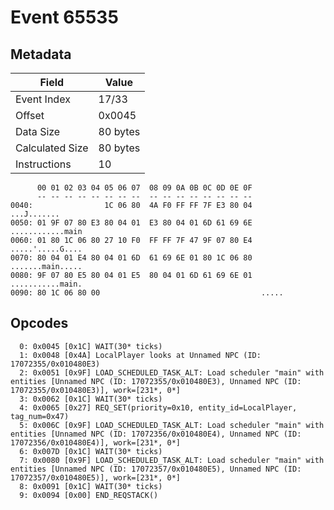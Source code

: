 # Event 65535

## Metadata

| Field           | Value    |
|-----------------|----------|
| Event Index     | 17/33    |
| Offset          | 0x0045   |
| Data Size       | 80 bytes |
| Calculated Size | 80 bytes |
| Instructions    | 10       |

```
      00 01 02 03 04 05 06 07  08 09 0A 0B 0C 0D 0E 0F
      -- -- -- -- -- -- -- --  -- -- -- -- -- -- -- --
0040:                1C 06 80  4A F0 FF FF 7F E3 80 04       ...J.......
0050: 01 9F 07 80 E3 80 04 01  E3 80 04 01 6D 61 69 6E  ............main
0060: 01 80 1C 06 80 27 10 F0  FF FF 7F 47 9F 07 80 E4  .....'.....G....
0070: 80 04 01 E4 80 04 01 6D  61 69 6E 01 80 1C 06 80  .......main.....
0080: 9F 07 80 E5 80 04 01 E5  80 04 01 6D 61 69 6E 01  ...........main.
0090: 80 1C 06 80 00                                    .....           
```

## Opcodes

```
  0: 0x0045 [0x1C] WAIT(30* ticks)
  1: 0x0048 [0x4A] LocalPlayer looks at Unnamed NPC (ID: 17072355/0x010480E3)
  2: 0x0051 [0x9F] LOAD_SCHEDULED_TASK_ALT: Load scheduler "main" with entities [Unnamed NPC (ID: 17072355/0x010480E3), Unnamed NPC (ID: 17072355/0x010480E3)], work=[231*, 0*]
  3: 0x0062 [0x1C] WAIT(30* ticks)
  4: 0x0065 [0x27] REQ_SET(priority=0x10, entity_id=LocalPlayer, tag_num=0x47)
  5: 0x006C [0x9F] LOAD_SCHEDULED_TASK_ALT: Load scheduler "main" with entities [Unnamed NPC (ID: 17072356/0x010480E4), Unnamed NPC (ID: 17072356/0x010480E4)], work=[231*, 0*]
  6: 0x007D [0x1C] WAIT(30* ticks)
  7: 0x0080 [0x9F] LOAD_SCHEDULED_TASK_ALT: Load scheduler "main" with entities [Unnamed NPC (ID: 17072357/0x010480E5), Unnamed NPC (ID: 17072357/0x010480E5)], work=[231*, 0*]
  8: 0x0091 [0x1C] WAIT(30* ticks)
  9: 0x0094 [0x00] END_REQSTACK()
```
